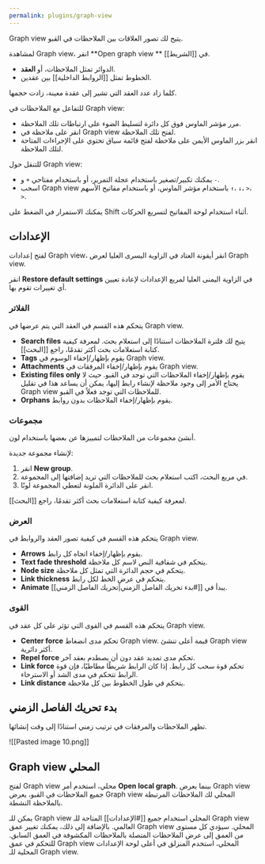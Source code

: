 ```yaml
---
permalink: plugins/graph-view
---
```


Graph view يتيح لك تصور العلاقات بين الملاحظات في القبو.

لمشاهدة Graph view، انقر **Open graph view ** في [[الشريط]].

- الدوائر تمثل الملاحظات، أو **العقد**.
- الخطوط تمثل [[الروابط الداخلية]] بين عقدين.

كلما زاد عدد العقد التي تشير إلى عقدة معينة، زادت حجمها.

للتفاعل مع الملاحظات في Graph view:

- مرر مؤشر الماوس فوق كل دائرة لتسليط الضوء على ارتباطات تلك الملاحظة.
- انقر على ملاحظة في Graph view لفتح تلك الملاحظة.
- انقر بزر الماوس الأيمن على ملاحظة لفتح قائمة سياق تحتوي على الإجراءات المتاحة لتلك الملاحظة.

للتنقل حول Graph view:

- يمكنك تكبير/تصغير باستخدام عجلة التمرير، أو باستخدام مفتاحي `+` و `-`.
- اسحب Graph view باستخدام مؤشر الماوس، أو باستخدام مفاتيح الأسهم `↑`، `↓`، `>`، `>`.

يمكنك الاستمرار في الضغط على Shift أثناء استخدام لوحة المفاتيح لتسريع الحركات.

## الإعدادات

لفتح إعدادات Graph view، انقر أيقونة العتاد في الزاوية اليسرى العليا لعرض Graph view.

انقر **Restore default settings** في الزاوية اليمنى العليا لمربع الإعدادات لإعادة تعيين أي تغييرات تقوم بها.

### الفلاتر

يتحكم هذه القسم في العقد التي يتم عرضها في Graph view.

- **Search files** يتيح لك فلترة الملاحظات استنادًا إلى استعلام بحث. لمعرفة كيفية كتابة استعلامات بحث أكثر تقدمًا، راجع [[البحث]].
- **Tags** يقوم بإظهار/إخفاء الوسوم في Graph view.
- **Attachments** يقوم بإظهار/إخفاء المرفقات في Graph view.
- **Existing files only** يقوم بإظهار/إخفاء الملاحظات التي توجد في القبو. حيث لا يحتاج الأمر إلى وجود ملاحظة لإنشاء رابط إليها، يمكن أن يساعد هذا في تقليل Graph view للملاحظات التي توجد فعلاً في القبو.
- **Orphans** يقوم بإظهار/إخفاء الملاحظات بدون روابط.

### مجموعات

أنشئ مجموعات من الملاحظات لتمييزها عن بعضها باستخدام لون.

لإنشاء مجموعة جديدة:

1. انقر **New group**.
2. في مربع البحث، اكتب استعلام بحث للملاحظات التي تريد إضافتها إلى المجموعة.
3. انقر على الدائرة الملونة لتعطي المجموعة لونًا.

لمعرفة كيفية كتابة استعلامات بحث أكثر تقدمًا، راجع [[البحث]].

### العرض

يتحكم هذه القسم في كيفية تصور العقد والروابط في Graph view.

- **Arrows** يقوم بإظهار/إخفاء اتجاه كل رابط.
- **Text fade threshold** يتحكم في شفافية النص لاسم كل ملاحظة.
- **Node size** يتحكم في حجم الدائرة التي تمثل كل ملاحظة.
- **Link thickness** يتحكم في عرض الخط لكل رابط.
- **Animate** يبدأ في [[#بدء تحريك الفاصل الزمني|تحريك الفاصل الزمني]].

### القوى

يتحكم هذه القسم في القوى التي تؤثر على كل عقد في Graph view.

- **Center force** تحكم مدى انضغاط Graph view. قيمة أعلى تنشئ Graph view أكثر دائرية.
- **Repel force** تحكم مدى تمديد عقد دون أن يصطدم بعقد آخر.
- **Link force** تحكم قوة سحب كل رابط. إذا كان الرابط شريطًا مطاطيًا، فإن قوة الرابط تتحكم في مدى الشد أو الاسترخاء.
- **Link distance** يتحكم في طول الخطوط بين كل ملاحظة.

## بدء تحريك الفاصل الزمني

تظهر الملاحظات والمرفقات في ترتيب زمني استنادًا إلى وقت إنشائها.

![[Pasted image 10.png]]

## Graph view المحلي

لفتح Graph view محلي، استخدم أمر **Open local graph**. بينما يعرض Graph view جميع الملاحظات في القبو، يعرض Graph view المحلي لك الملاحظات المرتبطة بالملاحظة النشطة.

يمكن للـ Graph view المحلي استخدام جميع [[#الإعدادات]] المتاحة للـ Graph view العالمي. بالإضافة إلى ذلك، يمكنك تغيير عمق Graph view المحلي. سيؤدي كل مستوى من العمق إلى عرض الملاحظات المتصلة بالملاحظات المكشوفة في العمق السابق. للتحكم في عمق Graph view المحلي، استخدم المنزلق في أعلى لوحة الإعدادات المحلية للـ Graph view.

